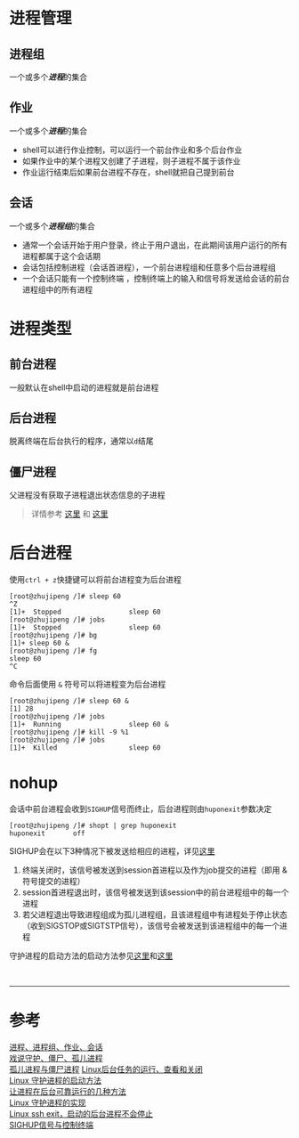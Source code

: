 # 进程管理
## 进程组
一个或多个***进程***的集合


## 作业
一个或多个***进程***的集合
- shell可以进行作业控制，可以运行一个前台作业和多个后台作业
- 如果作业中的某个进程又创建了子进程，则子进程不属于该作业
- 作业运行结束后如果前台进程不存在，shell就把自己提到前台


## 会话
一个或多个***进程组***的集合

- 通常一个会话开始于用户登录，终止于用户退出，在此期间该用户运行的所有进程都属于这个会话期
- 会话包括控制进程（会话首进程），一个前台进程组和任意多个后台进程组
- 一个会话只能有一个控制终端 ，控制终端上的输入和信号将发送给会话的前台进程组中的所有进程



# 进程类型
## 前台进程
一般默认在shell中启动的进程就是前台进程

## 后台进程
脱离终端在后台执行的程序，通常以`d`结尾

## 僵尸进程
父进程没有获取子进程退出状态信息的子进程
> 详情参考 [这里][2] 和 [这里][3]



# 后台进程
使用`ctrl + z`快捷键可以将前台进程变为后台进程
```
[root@zhujipeng /]# sleep 60
^Z
[1]+  Stopped                 sleep 60
[root@zhujipeng /]# jobs
[1]+  Stopped                 sleep 60
[root@zhujipeng /]# bg
[1]+ sleep 60 &
[root@zhujipeng /]# fg
sleep 60
^C
```

命令后面使用 `&` 符号可以将进程变为后台进程
```
[root@zhujipeng /]# sleep 60 &
[1] 28
[root@zhujipeng /]# jobs
[1]+  Running                 sleep 60 &
[root@zhujipeng /]# kill -9 %1
[root@zhujipeng /]# jobs
[1]+  Killed                  sleep 60
```



# nohup
会话中前台进程会收到`SIGHUP`信号而终止，后台进程则由`huponexit`参数决定
```
[root@zhujipeng /]# shopt | grep huponexit
huponexit      	off
```

SIGHUP会在以下3种情况下被发送给相应的进程，详见[这里][9]

1. 终端关闭时，该信号被发送到session首进程以及作为job提交的进程（即用 & 符号提交的进程）
2. session首进程退出时，该信号被发送到该session中的前台进程组中的每一个进程
3. 若父进程退出导致进程组成为孤儿进程组，且该进程组中有进程处于停止状态（收到SIGSTOP或SIGTSTP信号），该信号会被发送到该进程组中的每一个进程


守护进程的启动方法的启动方法参见[这里][5]和[这里][6]


<br/>

---

# 参考

[进程、进程组、作业、会话][1]  
[戏说守护、僵尸、孤儿进程][2]  
[孤儿进程与僵尸进程][3] 
[Linux后台任务的运行、查看和关闭][4]   
[Linux 守护进程的启动方法][5]  
[让进程在后台可靠运行的几种方法][6]  
[Linux 守护进程的实现][7]  
[Linux ssh exit，启动的后台进程不会停止][8]  
[SIGHUP信号与控制终端][9]  

[1]: http://www.jianshu.com/p/f64cd61d196c
[2]: https://zhuanlan.zhihu.com/p/21250530
[3]: http://www.cnblogs.com/Anker/p/3271773.html
[4]: http://blog.zhengyi.one/linux-jobs.html
[5]: http://www.ruanyifeng.com/blog/2016/02/linux-daemon.html
[6]: https://www.ibm.com/developerworks/cn/linux/l-cn-nohup/index.html
[7]: http://alfred-sun.github.io/blog/2015/06/18/daemon-implementation/
[8]: http://www.linuxdiyf.com/linux/14117.html
[9]: http://blog.csdn.net/cugxueyu/article/details/2046565